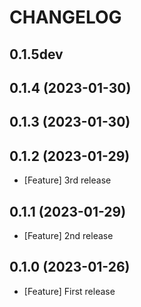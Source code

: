# CHANGELOG

## 0.1.5dev

## 0.1.4 (2023-01-30)

## 0.1.3 (2023-01-30)

## 0.1.2 (2023-01-29)

- [Feature] 3rd release

## 0.1.1 (2023-01-29)

- [Feature] 2nd release

## 0.1.0 (2023-01-26)

- [Feature] First release
